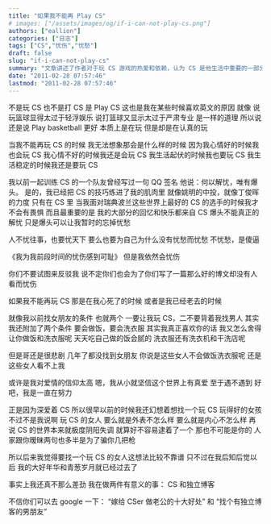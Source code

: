 ```yaml
---
title: "如果我不能再 Play CS"
# images: ["/assets/images/og/if-i-can-not-play-cs.png"]
authors: ["eallion"]
categories: ["日志"]
tags: ["CS","忧伤","忧愁"]
draft: false
slug: "if-i-can-not-play-cs"
summary: "文章讲述了作者对于玩 CS 游戏的热爱和依赖，认为 CS 是他生活中重要的一部分。他将 CS 技巧视为自己肌肉里的本能反应，而且大部分回忆和快乐都来自于这个游戏。同时，作者也表达了对找不到女朋友的悲剧感叹，并幻想过找一个玩得好 CS 的女孩。最后，作者提到自己在做两件有意义的事情：玩 CS 和写独立博客。"
date: "2011-02-28 07:57:46"
lastmod: "2011-02-28 07:57:46"
---
```


不是玩 CS 也不是打 CS
是 Play CS
这也是我在某些时候喜欢英文的原因
就像
说玩篮球显得太过于轻浮娱乐
说打篮球又显示太过于严肃专业
是一样的道理
所以说还是说 Play basketball 更好
本质上是在玩
但是却是在认真的玩

当我不能再玩 CS 的时候
我无法想象那会是什么样的时候
因为我心情好的时候我也会玩 CS
我心情不好的时候我还是会玩 CS
我生活起伏的时候我也要玩 CS
我生活稳定的时候我还是要玩 CS

我以前一起训练 CS 的一个队友曾经写过一句 QQ 签名
他说：何以解忧，唯有爆头。
是的，我已经把 CS 的技巧练进了我的肌肉里
就像姚明的中投，就像丁俊晖的力度
只有在 CS 里
当我面对瑞典波兰这些世界上最好的 CS 的选手的时候我才不会有畏惧
而且最重要的是
我的大部分的回忆和快乐都来自 CS
爆头不能真正的解忧
只是爆头可以让我暂时的忘掉忧愁

人不忧往事，也要忧天下
要么也要为自己为什么没有忧愁而忧愁
不忧愁，是傻逼

《我为我前段时间的忧伤感到可耻》
但是我依然会忧伤

你们不要试图来反驳我
说不定你们也会为了你们写了一篇那么好的博文却没有人看而忧伤

如果我不能再玩 CS
那是在我心死了的时候
或者是我已经老去的时候

就像我以前找女朋友的条件
也就两个
一要让我玩 CS，二不要背着我找男人
其实我还附加了两个条件
要会做饭，要会洗衣服
其实我真正喜欢你的话
我又怎么舍得让你做饭和洗衣服呢
天天吃自己做的饭会腻的
洗衣服还有洗衣机和干洗店呢

但是哥还是很悲剧
几年了都没找到女朋友
你说是这些女人不会做饭洗衣服呢
还是这些女人看不上我

或许是我对爱情的信仰太高
嗯，我从小就坚信这个世界上有真爱
至于遇不遇到
好吧，我是一直在努力

正是因为深爱着 CS
所以很早以前的时候我还幻想着想找一个玩 CS 玩得好的女孩
不过不是我说啊
玩 CS 的女人
要么就是外表不怎么样
要么就是内心不怎么样
再说 CS 的世界本来就极度阴阳失调
就算好不容易逮着了一个
那也不可能是你的
人家跟你暧昧两句也多半是为了骗你几把枪

所以后来我觉得要找一个玩 CS 的女人这想法比较不靠谱
只不过在我后知后觉以后
我的大好年华和青葱岁月就已经过去了

事实上我还真不那么差劲
我在做两件有意义的事：
CS 和独立博客

不信你们可以去 google 一下：
“嫁给 CSer 做老公的十大好处” 和 “找个有独立博客的男朋友”
